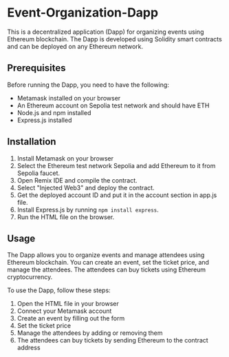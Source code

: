 # Event-Organization-Dapp

This is a decentralized application (Dapp) for organizing events using Ethereum blockchain. The Dapp is developed using Solidity smart contracts and can be deployed on any Ethereum network.

## Prerequisites

Before running the Dapp, you need to have the following:
- Metamask installed on your browser
- An Ethereum account on Sepolia test network and should have ETH
- Node.js and npm installed
- Express.js installed

## Installation

1. Install Metamask on your browser
2. Select the Ethereum test network Sepolia and add Ethereum to it from Sepolia faucet.
3. Open Remix IDE and compile the contract.
4. Select "Injected Web3" and deploy the contract.
5. Get the deployed account ID and put it in the account section in app.js file.
6. Install Express.js by running `npm install express`.
7. Run the HTML file on the browser.

## Usage

The Dapp allows you to organize events and manage attendees using Ethereum blockchain. You can create an event, set the ticket price, and manage the attendees. The attendees can buy tickets using Ethereum cryptocurrency.

To use the Dapp, follow these steps:
1. Open the HTML file in your browser
2. Connect your Metamask account
3. Create an event by filling out the form
4. Set the ticket price
5. Manage the attendees by adding or removing them
6. The attendees can buy tickets by sending Ethereum to the contract address

